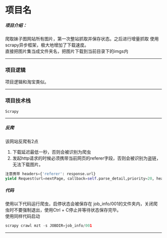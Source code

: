 
# 项目名

##### 项目介绍：
爬取妹子图网站所有图片，第一次整站抓取并保存状态。之后进行增量抓取
使用scrapy异步框架，极大地增加了下载速度。  
直接把图片集当成文件夹名，把图片下载到当前目录下的imgs内

**** 
### 项目逻辑
项目逻辑和淘宝类似。


**** 
### 项目技术栈
`Scrapy`

**** 
##### 反爬
该网站反爬有2点
1. 下载延迟最低一秒，否则会被识别为爬虫
2. 发起http请求的时候必须携带当前网页的referer字段，否则会被识别为盗链，无法下载图片。
```python
注意携带 headers={'referer': response.url}
yield Request(url=nextPage, callback=self.parse_detail,priority=20, headers={'referer': response.url})
```

##### 代码
使用以下代码运行爬虫，启停状态会被保存在 job_info/001的文件夹内，关闭爬虫时不要强制退出，使用Ctrl + C停止并等待状态保存完毕。   
使用同样代码启动
```python
scrapy crawl mzt -s JOBDIR=job_info/001
```
**** 



